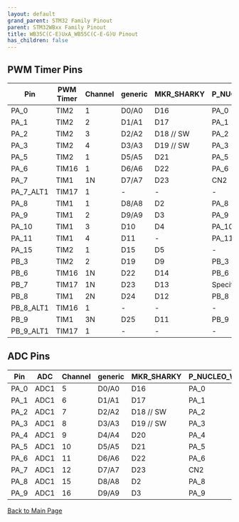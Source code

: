 ```yaml
---
layout: default
grand_parent: STM32 Family Pinout
parent: STM32WBxx Family Pinout
title: WB35C(C-E)UxA_WB55C(C-E-G)U Pinout
has_children: false
---
```


## PWM Timer Pins

| Pin | PWM Timer | Channel | generic | MKR_SHARKY | P_NUCLEO_WB55_USB_DONGLE |
| --- | --- | --- | --- | --- | --- |
| PA_0 | TIM2 | 1 | D0/A0 | D16 | PA_0 |
| PA_1 | TIM2 | 2 | D1/A1 | D17 | PA_1 |
| PA_2 | TIM2 | 3 | D2/A2 | D18 // SW | PA_2 |
| PA_3 | TIM2 | 4 | D3/A3 | D19 // SW | PA_3 |
| PA_5 | TIM2 | 1 | D5/A5 | D21 | PA_5 |
| PA_6 | TIM16 | 1 | D6/A6 | D22 | PA_6 |
| PA_7 | TIM1 | 1N | D7/A7 | D23 | CN2 |
| PA_7_ALT1 | TIM17 | 1 | - | - | - |
| PA_8 | TIM1 | 1 | D8/A8 | D2 | PA_8 |
| PA_9 | TIM1 | 2 | D9/A9 | D3 | PA_9 |
| PA_10 | TIM1 | 3 | D10 | D4 | PA_10 |
| PA_11 | TIM1 | 4 | D11 | - | PA_11 |
| PA_15 | TIM2 | 1 | D15 | D5 | - |
| PB_3 | TIM2 | 2 | D19 | D9 | PB_3 |
| PB_6 | TIM16 | 1N | D22 | D14 | PB_6 |
| PB_7 | TIM17 | 1N | D23 | D13 | Specific |
| PB_8 | TIM1 | 2N | D24 | D12 | PB_8 |
| PB_8_ALT1 | TIM16 | 1 | - | - | - |
| PB_9 | TIM1 | 3N | D25 | D11 | PB_9 |
| PB_9_ALT1 | TIM17 | 1 | - | - | - |


## ADC Pins

| Pin | ADC | Channel | generic | MKR_SHARKY | P_NUCLEO_WB55_USB_DONGLE |
| --- | --- | --- | --- | --- | --- |
| PA_0 | ADC1 | 5 | D0/A0 | D16 | PA_0 |
| PA_1 | ADC1 | 6 | D1/A1 | D17 | PA_1 |
| PA_2 | ADC1 | 7 | D2/A2 | D18 // SW | PA_2 |
| PA_3 | ADC1 | 8 | D3/A3 | D19 // SW | PA_3 |
| PA_4 | ADC1 | 9 | D4/A4 | D20 | PA_4 |
| PA_5 | ADC1 | 10 | D5/A5 | D21 | PA_5 |
| PA_6 | ADC1 | 11 | D6/A6 | D22 | PA_6 |
| PA_7 | ADC1 | 12 | D7/A7 | D23 | CN2 |
| PA_8 | ADC1 | 15 | D8/A8 | D2 | PA_8 |
| PA_9 | ADC1 | 16 | D9/A9 | D3 | PA_9 |


[Back to Main Page](../../index)